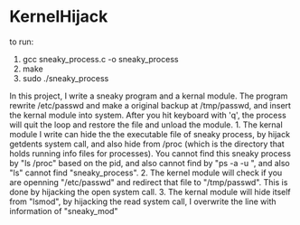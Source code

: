 # KernelHijack
to run:
1. gcc sneaky_process.c -o sneaky_process
2. make
3. sudo ./sneaky_process

In this project, I write a sneaky program and a kernal module.
The program rewrite /etc/passwd and make a original backup at /tmp/passwd, and insert the kernal module into system. After you hit keyboard with 'q', the process will quit the loop and restore the file and unload the module.
	1. The kernal module I write can hide the the executable file of sneaky process, by hijack getdents system call, and also hide from /proc (which is the directory that holds running info files for processes). You cannot find this sneaky process by "ls /proc" based on the pid, and also cannot find by "ps -a -u <user-id>", and also "ls" cannot find "sneaky_process".
	2. The kernel module will check if you are openning "/etc/passwd" and redirect that file to "/tmp/passwd". This is done by hijacking the open system call.
  	3. The kernal module will hide itself from "lsmod", by hijacking the read system call, I overwrite the line with information of "sneaky_mod"
